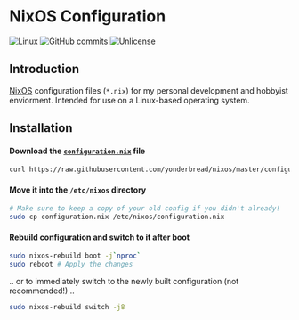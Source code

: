 # NixOS Configuration

[![Linux](https://svgshare.com/i/Zhy.svg)](https://nixos.org/guides/install-nix.html)
[![GitHub commits](https://badgen.net/github/commits/yonderbread/nixos)](https://GitHub.com/yonderbread/nixos/commit/)
[![Unlicense](https://img.shields.io/badge/License-Unlicense-blue.svg)](https://unlicense.org/)

## Introduction
>
[NixOS](https://nixos.org/) configuration files (`*.nix`) for my personal development and hobbyist enviorment. Intended for use on a Linux-based operating system.
>
## Installation
>
#### Download the [`configuration.nix`](https://raw.githubusercontent.com/yonderbread/nixos/master/configuration.nix) file
```bash
curl https://raw.githubusercontent.com/yonderbread/nixos/master/configuration.nix > configuration.nix
```
#### Move it into the `/etc/nixos` directory
```bash
# Make sure to keep a copy of your old config if you didn't already!
sudo cp configuration.nix /etc/nixos/configuration.nix
```
#### Rebuild configuration and switch to it after boot
```bash
sudo nixos-rebuild boot -j`nproc`
sudo reboot # Apply the changes
```
.. or to immediately switch to the newly built configuration (not recommended!) ..
```bash
sudo nixos-rebuild switch -j8
```
